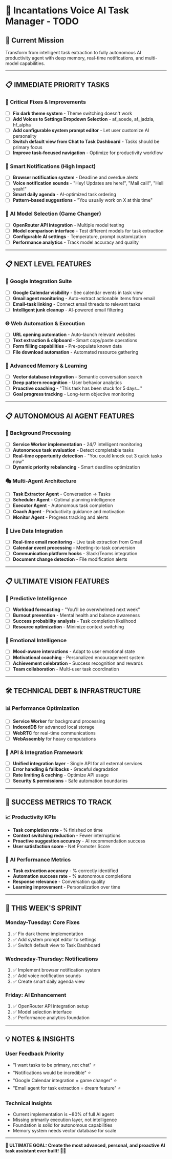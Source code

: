 # 🚀 Incantations Voice AI Task Manager - TODO

## 🎯 **Current Mission**
Transform from intelligent task extraction to fully autonomous AI productivity agent with deep memory, real-time notifications, and multi-model capabilities.

---

## 📋 **IMMEDIATE PRIORITY TASKS**

### **🔧 Critical Fixes & Improvements**
- [ ] **Fix dark theme system** - Theme switching doesn't work
- [ ] **Add Voices to Settings Dropdown Selection** - af_aoede, af_jadzia, hf_alpha
- [ ] **Add configurable system prompt editor** - Let user customize AI personality
- [ ] **Switch default view from Chat to Task Dashboard** - Tasks should be primary focus
- [ ] **Improve task-focused navigation** - Optimize for productivity workflow

### **🔔 Smart Notifications (High Impact)**
- [ ] **Browser notification system** - Deadline and overdue alerts
- [ ] **Voice notification sounds** - "Hey! Updates are here!", "Mail call!", "Hell yeah!"
- [ ] **Smart daily agenda** - AI-optimized task ordering
- [ ] **Pattern-based suggestions** - "You usually work on X at this time"

### **🧠 AI Model Selection (Game Changer)**
- [ ] **OpenRouter API integration** - Multiple model testing
- [ ] **Model comparison interface** - Test different models for task extraction
- [ ] **Configurable AI settings** - Temperature, prompt customization
- [ ] **Performance analytics** - Track model accuracy and quality

---

## 📋 **NEXT LEVEL FEATURES**

### **📅 Google Integration Suite**
- [ ] **Google Calendar visibility** - See calendar events in task view
- [ ] **Gmail agent monitoring** - Auto-extract actionable items from email
- [ ] **Email-task linking** - Connect email threads to relevant tasks
- [ ] **Intelligent junk cleanup** - AI-powered email filtering

### **🌐 Web Automation & Execution**
- [ ] **URL opening automation** - Auto-launch relevant websites
- [ ] **Text extraction & clipboard** - Smart copy/paste operations
- [ ] **Form filling capabilities** - Pre-populate known data
- [ ] **File download automation** - Automated resource gathering

### **🧠 Advanced Memory & Learning**
- [ ] **Vector database integration** - Semantic conversation search
- [ ] **Deep pattern recognition** - User behavior analytics
- [ ] **Proactive coaching** - "This task has been stuck for 5 days..."
- [ ] **Goal progress tracking** - Long-term objective monitoring

---

## 📋 **AUTONOMOUS AI AGENT FEATURES**

### **🤖 Background Processing**
- [ ] **Service Worker implementation** - 24/7 intelligent monitoring
- [ ] **Autonomous task evaluation** - Detect completable tasks
- [ ] **Real-time opportunity detection** - "You could knock out 3 quick tasks now"
- [ ] **Dynamic priority rebalancing** - Smart deadline optimization

### **🎭 Multi-Agent Architecture**
- [ ] **Task Extractor Agent** - Conversation → Tasks
- [ ] **Scheduler Agent** - Optimal planning intelligence
- [ ] **Executor Agent** - Autonomous task completion
- [ ] **Coach Agent** - Productivity guidance and motivation
- [ ] **Monitor Agent** - Progress tracking and alerts

### **🌊 Live Data Integration**
- [ ] **Real-time email monitoring** - Live task extraction from Gmail
- [ ] **Calendar event processing** - Meeting-to-task conversion
- [ ] **Communication platform hooks** - Slack/Teams integration
- [ ] **Document change detection** - File modification alerts

---

## 📋 **ULTIMATE VISION FEATURES**

### **🎯 Predictive Intelligence**
- [ ] **Workload forecasting** - "You'll be overwhelmed next week"
- [ ] **Burnout prevention** - Mental health and balance awareness
- [ ] **Success probability analysis** - Task completion likelihood
- [ ] **Resource optimization** - Minimize context switching

### **🌟 Emotional Intelligence**
- [ ] **Mood-aware interactions** - Adapt to user emotional state
- [ ] **Motivational coaching** - Personalized encouragement system
- [ ] **Achievement celebration** - Success recognition and rewards
- [ ] **Team collaboration** - Multi-user task coordination

---

## 🛠️ **TECHNICAL DEBT & INFRASTRUCTURE**

### **📊 Performance Optimization**
- [ ] **Service Worker** for background processing
- [ ] **IndexedDB** for advanced local storage
- [ ] **WebRTC** for real-time communications
- [ ] **WebAssembly** for heavy computations

### **🔌 API & Integration Framework**
- [ ] **Unified integration layer** - Single API for all external services
- [ ] **Error handling & fallbacks** - Graceful degradation
- [ ] **Rate limiting & caching** - Optimize API usage
- [ ] **Security & permissions** - Safe automation boundaries

---

## 🎉 **SUCCESS METRICS TO TRACK**

### **📈 Productivity KPIs**
- **Task completion rate** - % finished on time
- **Context switching reduction** - Fewer interruptions
- **Proactive suggestion accuracy** - AI recommendation success
- **User satisfaction score** - Net Promoter Score

### **🤖 AI Performance Metrics**
- **Task extraction accuracy** - % correctly identified
- **Automation success rate** - % autonomous completions
- **Response relevance** - Conversation quality
- **Learning improvement** - Personalization over time

---

## 🚀 **THIS WEEK'S SPRINT**

### **Monday-Tuesday: Core Fixes**
1. ✅ Fix dark theme implementation
2. ✅ Add system prompt editor to settings
3. ✅ Switch default view to Task Dashboard

### **Wednesday-Thursday: Notifications**
1. ✅ Implement browser notification system
2. ✅ Add voice notification sounds
3. ✅ Create smart daily agenda view

### **Friday: AI Enhancement**
1. ✅ OpenRouter API integration setup
2. ✅ Model selection interface
3. ✅ Performance analytics foundation

---

## 💡 **NOTES & INSIGHTS**

### **User Feedback Priority**
- "I want tasks to be primary, not chat" ⭐
- "Notifications would be incredible" ⭐
- "Google Calendar integration = game changer" ⭐
- "Email agent for task extraction = dream feature" ⭐

### **Technical Insights**
- Current implementation is ~80% of full AI agent
- Missing primarily execution layer, not intelligence
- Foundation is solid for autonomous capabilities
- Memory system needs vector database for scale

---

**🎯 ULTIMATE GOAL: Create the most advanced, personal, and proactive AI task assistant ever built!** 🚀✨
